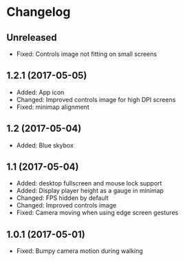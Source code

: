 Changelog
=========

Unreleased
----------

* Fixed: Controls image not fitting on small screens


1.2.1 (2017-05-05)
------------------

* Added: App icon
* Changed: Improved controls image for high DPI screens
* Fixed: minimap alignment


1.2 (2017-05-04)
----------------

* Added: Blue skybox


1.1 (2017-05-04)
----------------

* Added: desktop fullscreen and mouse lock support
* Added: Display player height as a gauge in minimap
* Changed: FPS hidden by default
* Changed: Improved controls image
* Fixed: Camera moving when using edge screen gestures 


1.0.1 (2017-05-01)
------------------

* Fixed: Bumpy camera motion during walking
